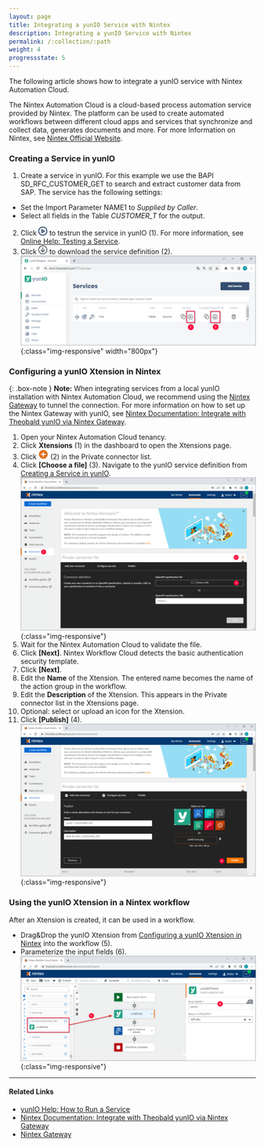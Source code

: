 ```yaml
---
layout: page
title: Integrating a yunIO Service with Nintex
description: Integrating a yunIO Service with Nintex
permalink: /:collection/:path
weight: 4
progressstate: 5
---
```



The following article shows how to integrate a yunIO service with Nintex Automation Cloud.

The Nintex Automation Cloud is a cloud-based process automation service provided by Nintex. 
The platform can be used to create automated workflows between different cloud apps and services that synchronize and collect data, generates documents and more. 
For more Information on Nintex, see [Nintex Official Website](https://www.nintex.com/).


### Creating a Service in yunIO

1. Create a service in yunIO. For this example we use the BAPI SD_RFC_CUSTOMER_GET to search and extract customer data from SAP. 
The service has the following settings:<br>
- Set the Import Parameter NAME1 to *Supplied by Caller*.
- Select all fields in the Table *CUSTOMER_T* for the output.
2. Click ![run](/img/contents/yunio/run-icon.png) to testrun the service in yunIO (1). For more information, see [Online Help: Testing a Service](https://help.theobald-software.com/en/yunio/run-services#testing-a-service).
3. Click ![download-file](/img/contents/yunio/download.png) to download the service definition (2).<br>
![yunio-Services-Function-Download](/img/contents/yunio/yunio-run-services-function-download.png){:class="img-responsive" width="800px"}

### Configuring a yunIO Xtension in Nintex

{: .box-note }
**Note:** When integrating services from a local yunIO installation with Nintex Automation Cloud, we recommend using the [Nintex Gateway](https://help.nintex.com/en-us/nwc/Content/Gateway/InstallAndConfigure.htm) to tunnel the connection.
For more information on how to set up the Nintex Gateway with yunIO, see [Nintex Documentation: Integrate with Theobald yunIO via Nintex Gateway](https://help.nintex.com/en-US/xtensions/04_Reference/Examples/EXM_04SAPTheobaldyunIO.htm).

1. Open your Nintex Automation Cloud tenancy.
2. Click **Xtensions** (1) in the dashboard to open the Xtensions page.
3. Click ![nintex-add](/img/contents/yunio/nintex-add.png) (2) in the Private connector list.
4. Click **[Choose a file]** (3). Navigate to the yunIO service definition from [Creating a Service in yunIO](#creating-a-service-in-yunio).<br>
![nintex-xtensions1](/img/contents/yunio/nintex-xtension.png){:class="img-responsive"}
5. Wait for the Nintex Automation Cloud to validate the file.
6. Click **[Next]**. Nintex Workflow Cloud detects the basic authentication security template.
7. Click **[Next]**.
8. Edit the **Name** of the Xtension. The entered name becomes the name of the action group in the workflow.
9. Edit the **Description** of the Xtension. This appears in the Private connector list in the Xtensions page.
10. Optional: select or upload an icon for the Xtension.
11. Click **[Publish]** (4).<br>
![nintex-xtensions2](/img/contents/yunio/nintex-xtension2.png){:class="img-responsive"}

### Using the yunIO Xtension in a Nintex workflow
After an Xtension is created, it can be used in a workflow. 

- Drag&Drop the yunIO Xtension from [Configuring a yunIO Xtension in Nintex](#configuring-a-yunio-xtension-in-nintex) into the workflow (5).
- Parameterize the input fields (6). <br>
![nintex-xtensions3](/img/contents/yunio/nintex-xtension3.png){:class="img-responsive"}


******

#### Related Links
- [yunIO Help: How to Run a Service](https://help.theobald-software.com/en/yunio#how-to-run-a-service)
- [Nintex Documentation: Integrate with Theobald yunIO via Nintex Gateway](https://help.nintex.com/en-US/xtensions/04_Reference/Examples/EXM_04SAPTheobaldyunIO.htm)
- [Nintex Gateway](https://help.nintex.com/en-us/nwc/Content/Gateway/InstallAndConfigure.htm)